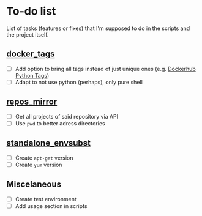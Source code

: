 # To-do list

List of tasks (features or fixes) that I'm supposed to do in the scripts and the project itself.

## [docker_tags](./scripts/docker_tags)

- [ ] Add option to bring all tags instead of just unique ones (e.g. [Dockerhub Python Tags](https://hub.docker.com/_/python#:~:text=the%20FAQ.-,Simple%20Tags))
- [ ] Adapt to not use python (perhaps), only pure shell

## [repos_mirror](./scripts/repos_mirror)

- [ ] Get all projects of said repository via API
- [ ] Use `pwd` to better adress directories

## [standalone_envsubst](./scripts/standalone_envsubst)

- [ ] Create `apt-get` version
- [ ] Create `yum` version

## Miscelaneous

- [ ] Create test environment
- [ ] Add usage section in scripts
